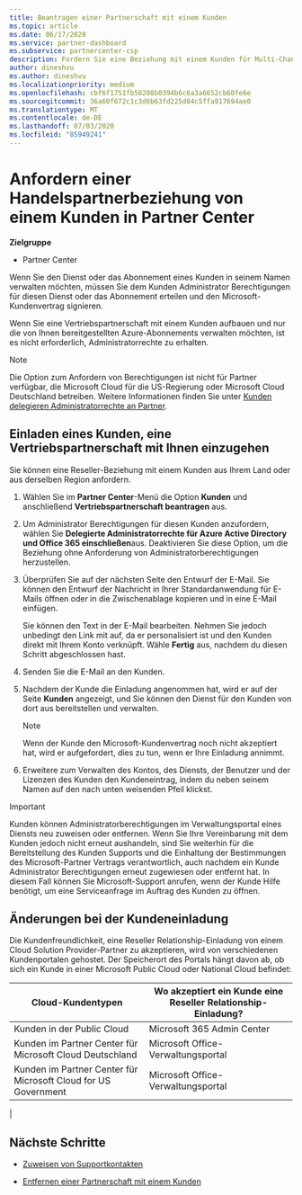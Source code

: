 ```yaml
---
title: Beantragen einer Partnerschaft mit einem Kunden
ms.topic: article
ms.date: 06/17/2020
ms.service: partner-dashboard
ms.subservice: partnercenter-csp
description: Fordern Sie eine Beziehung mit einem Kunden für Multi-Channel-Szenarien mit mehreren Partnern an, oder wenn Ihre delegierten Administratorrechte für einen Kunden wieder hergestellt werden müssen.
author: dineshvu
ms.author: dineshvu
ms.localizationpriority: medium
ms.openlocfilehash: cbf6f1751fb58208b0394b6c6a3a6652cb60fe6e
ms.sourcegitcommit: 36a60f672c1c3d6b63fd225d04c5ffa917694ae0
ms.translationtype: MT
ms.contentlocale: de-DE
ms.lasthandoff: 07/03/2020
ms.locfileid: "85949241"
---
```

# <a name="how-to-request-a-reseller-relationship-from-a-customer-in-partner-center"></a>Anfordern einer Handelspartnerbeziehung von einem Kunden in Partner Center

**Zielgruppe**

- Partner Center

Wenn Sie den Dienst oder das Abonnement eines Kunden in seinem Namen verwalten möchten, müssen Sie dem Kunden Administrator Berechtigungen für diesen Dienst oder das Abonnement erteilen und den Microsoft-Kundenvertrag signieren.

Wenn Sie eine Vertriebspartnerschaft mit einem Kunden aufbauen und nur die von Ihnen bereitgestellten Azure-Abonnements verwalten möchten, ist es nicht erforderlich, Administratorrechte zu erhalten.

>[!NOTE] 
>Die Option zum Anfordern von Berechtigungen ist nicht für Partner verfügbar, die Microsoft Cloud für die US-Regierung oder Microsoft Cloud Deutschland betreiben. Weitere Informationen finden Sie unter [Kunden delegieren Administratorrechte an Partner](https://docs.microsoft.com/partner-center/customers_revoke_admin_privileges).

## <a name="invite-a-customer-to-establish-a-reseller-relationship-with-you"></a>Einladen eines Kunden, eine Vertriebspartnerschaft mit Ihnen einzugehen

Sie können eine Reseller-Beziehung mit einem Kunden aus Ihrem Land oder aus derselben Region anfordern.

1. Wählen Sie im **Partner Center**-Menü die Option **Kunden** und anschließend **Vertriebspartnerschaft beantragen** aus.

2. Um Administrator Berechtigungen für diesen Kunden anzufordern, wählen Sie **Delegierte Administratorrechte für Azure Active Directory und Office 365 einschließen**aus. Deaktivieren Sie diese Option, um die Beziehung ohne Anforderung von Administratorberechtigungen herzustellen.

3. Überprüfen Sie auf der nächsten Seite den Entwurf der E-Mail. Sie können den Entwurf der Nachricht in Ihrer Standardanwendung für E-Mails öffnen oder in die Zwischenablage kopieren und in eine E-Mail einfügen.

   Sie können den Text in der E-Mail bearbeiten. Nehmen Sie jedoch unbedingt den Link mit auf, da er personalisiert ist und den Kunden direkt mit Ihrem Konto verknüpft. Wähle **Fertig** aus, nachdem du diesen Schritt abgeschlossen hast.

4. Senden Sie die E-Mail an den Kunden.

5. Nachdem der Kunde die Einladung angenommen hat, wird er auf der Seite **Kunden** angezeigt, und Sie können den Dienst für den Kunden von dort aus bereitstellen und verwalten.

   > [!NOTE]
   > Wenn der Kunde den Microsoft-Kundenvertrag noch nicht akzeptiert hat, wird er aufgefordert, dies zu tun, wenn er Ihre Einladung annimmt. 

6. Erweitere zum Verwalten des Kontos, des Diensts, der Benutzer und der Lizenzen des Kunden den Kundeneintrag, indem du neben seinem Namen auf den nach unten weisenden Pfeil klickst.

> [!IMPORTANT]  
> Kunden können Administratorberechtigungen im Verwaltungsportal eines Diensts neu zuweisen oder entfernen. Wenn Sie Ihre Vereinbarung mit dem Kunden jedoch nicht erneut aushandeln, sind Sie weiterhin für die Bereitstellung des Kunden Supports und die Einhaltung der Bestimmungen des Microsoft-Partner Vertrags verantwortlich, auch nachdem ein Kunde Administrator Berechtigungen erneut zugewiesen oder entfernt hat. In diesem Fall können Sie Microsoft-Support anrufen, wenn der Kunde Hilfe benötigt, um eine Serviceanfrage im Auftrag des Kunden zu öffnen.

## <a name="changes-to-the-customer-invitation-experience"></a>Änderungen bei der Kundeneinladung

Die Kundenfreundlichkeit, eine Reseller Relationship-Einladung von einem Cloud Solution Provider-Partner zu akzeptieren, wird von verschiedenen Kundenportalen gehostet. Der Speicherort des Portals hängt davon ab, ob sich ein Kunde in einer Microsoft Public Cloud oder National Cloud befindet:

|Cloud-Kundentypen  | Wo akzeptiert ein Kunde eine Reseller Relationship-Einladung? |
|---------|---------
| Kunden in der Public Cloud | Microsoft 365 Admin Center |
| Kunden im Partner Center für Microsoft Cloud Deutschland | Microsoft Office-Verwaltungsportal |
| Kunden im Partner Center für Microsoft Cloud for US Government | Microsoft Office-Verwaltungsportal |
|

## <a name="next-steps"></a>Nächste Schritte

- [Zuweisen von Supportkontakten](assign-support-contacts.md)

- [Entfernen einer Partnerschaft mit einem Kunden](remove-a-relationship.md)
